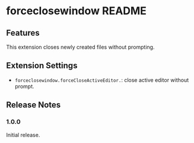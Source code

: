 # forceclosewindow README

## Features

This extension closes newly created files without prompting.

## Extension Settings

* `forceclosewindow.forceCloseActiveEditor.`: close active editor without prompt.

## Release Notes

### 1.0.0

Initial release.
